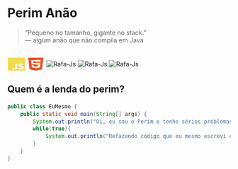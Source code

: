   # Perim Anão

> “Pequeno no tamanho, gigante no stack.”  
> — algum anão que não compila em Java

<div style="display: inline_block"><br>
  <img align="center" alt="Rafa-Js" height="30" width="40" src="https://raw.githubusercontent.com/devicons/devicon/master/icons/javascript/javascript-plain.svg">
  <img align="center" alt="Rafa-HTML" height="30" width="40" src="https://raw.githubusercontent.com/devicons/devicon/master/icons/html5/html5-original.svg">
  <img align="center" alt="Rafa-Js" height="30" width="40" src="https://preview.redd.it/cius2rsy7jve1.jpeg?auto=webp&s=87e94c83910e55ba8613f4b61de4c1fe45ba363b">
  <img align="center" alt="Rafa-Js" height="30" width="40" src="https://upload.wikimedia.org/wikipedia/commons/thumb/0/05/Flag_of_Brazil.svg/960px-Flag_of_Brazil.svg.png">
  <img align="center" alt="Rafa-Js" height="30" width="40" src="https://encrypted-tbn0.gstatic.com/images?q=tbn:ANd9GcScFrsexW8pOnKZMF7fU6omEKfVlk7zUVBSfrGQj7jsFBzN-XI4Haq8RyYuDFP0AO_RzA8&usqp=CAU">
 


## Quem é a lenda do perim?

```java
public class EuMesmo {
    public static void main(String[] args) {
        System.out.println("Oi, eu sou o Perim e tenho sérios problemas com Java");
        while(true){
            System.out.println("Refazendo código que eu mesmo escrevi errado ontem.");
        }
    }
}
